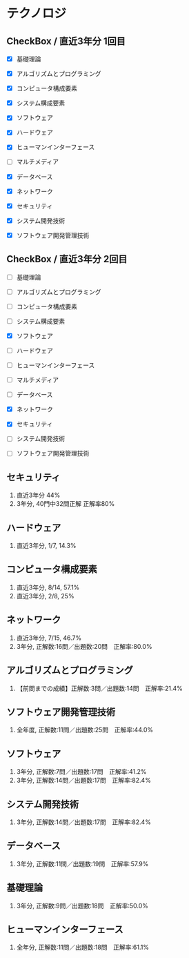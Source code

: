 # テクノロジ
## CheckBox / 直近3年分 1回目
* [x] 基礎理論
* [x] アルゴリズムとプログラミング
* [x] コンピュータ構成要素
* [x] システム構成要素
* [x] ソフトウェア
* [x] ハードウェア
* [x] ヒューマンインターフェース
* [ ] マルチメディア
* [x] データベース
* [x] ネットワーク
* [x] セキュリティ
* [x] システム開発技術
* [x] ソフトウェア開発管理技術


## CheckBox / 直近3年分 2回目
* [ ] 基礎理論
* [ ] アルゴリズムとプログラミング
* [ ] コンピュータ構成要素
* [ ] システム構成要素
* [x] ソフトウェア
* [ ] ハードウェア
* [ ] ヒューマンインターフェース
* [ ] マルチメディア
* [ ] データベース
* [x] ネットワーク
* [x] セキュリティ
* [ ] システム開発技術
* [ ] ソフトウェア開発管理技術


## セキュリティ
1. 直近3年分 44%
1. 3年分, 40門中32問正解 正解率80%

##  ハードウェア
1. 直近3年分, 1/7, 14.3%

## コンピュータ構成要素
1. 直近3年分, 8/14, 57.1%
2. 直近3年分, 2/8, 25%

## ネットワーク
1. 直近3年分, 7/15, 46.7%
2. 3年分, 正解数:16問／出題数:20問　正解率:80.0%

## アルゴリズムとプログラミング
1. 【前問までの成績】正解数:3問／出題数:14問　正解率:21.4%

## ソフトウェア開発管理技術
1. 全年度, 正解数:11問／出題数:25問　正解率:44.0%

## ソフトウェア
1.  3年分, 正解数:7問／出題数:17問　正解率:41.2%
2.  3年分, 正解数:14問／出題数:17問　正解率:82.4%

## システム開発技術
1. 3年分, 正解数:14問／出題数:17問　正解率:82.4%

## データベース
1. 3年分, 正解数:11問／出題数:19問　正解率:57.9%

## 基礎理論
1. 3年分, 正解数:9問／出題数:18問　正解率:50.0%

## ヒューマンインターフェース
1. 全年分, 正解数:11問／出題数:18問　正解率:61.1%
